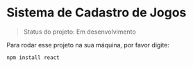<h1> Sistema de Cadastro de Jogos </h1>

> Status do projeto: Em desenvolvimento

Para rodar esse projeto na sua máquina, por favor digite:

```
npm install react
``` 
